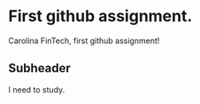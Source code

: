 # First github assignment.

Carolina FinTech, first github assignment!

## Subheader

I need to study.